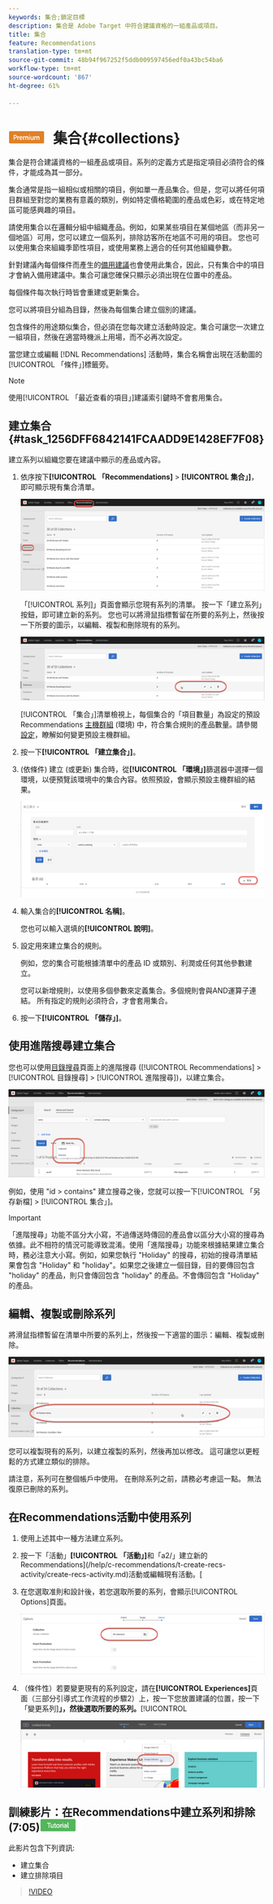 ```yaml
---
keywords: 集合;鎖定目標
description: 集合是 Adobe Target 中符合建議資格的一組產品或項目。
title: 集合
feature: Recommendations
translation-type: tm+mt
source-git-commit: 48b94f967252f5ddb009597456edf0a43bc54ba6
workflow-type: tm+mt
source-wordcount: '867'
ht-degree: 61%

---
```



# ![PREMIUM](/help/assets/premium.png) 集合{#collections}

集合是符合建議資格的一組產品或項目。系列的定義方式是指定項目必須符合的條件，才能成為其一部分。

集合通常是指一組相似或相關的項目，例如單一產品集合。但是，您可以將任何項目群組至對您的業務有意義的類別，例如特定價格範圍的產品或色彩，或在特定地區可能感興趣的項目。

請使用集合以在邏輯分組中組織產品。例如，如果某些項目在某個地區（而非另一個地區）可用，您可以建立一個系列，排除訪客所在地區不可用的項目。 您也可以使用集合來組織季節性項目，或使用業務上適合的任何其他組織參數。

針對建議內每個條件而產生的[備用建議](/help/c-recommendations/c-algorithms/backup-recs.md)也會使用此集合，因此，只有集合中的項目才會納入備用建議中。集合可讓您確保只顯示必須出現在位置中的產品。

每個條件每次執行時皆會重建或更新集合。

您可以將項目分組為目錄，然後為每個集合建立個別的建議。

包含條件的用途類似集合，但必須在您每次建立活動時設定。集合可讓您一次建立一組項目，然後在適當時機派上用場，而不必再次設定。

當您建立或編輯 [!DNL Recommendations] 活動時，集合名稱會出現在活動圖的[!UICONTROL 「條件」]標籤旁。

>[!NOTE]
>
>使用[!UICONTROL 「最近查看的項目」]建議索引鍵時不會套用集合。

## 建立集合 {#task_1256DFF6842141FCAADD9E1428EF7F08}

建立系列以組織您要在建議中顯示的產品或內容。

1. 依序按下&#x200B;**[!UICONTROL 「Recommendations]** > **[!UICONTROL 集合」]**，即可顯示現有集合清單。

   ![集合清單](assets/collections_list.png)

   「[!UICONTROL 系列]」頁面會顯示您現有系列的清單。 按一下「建立系列」按鈕，即可建立新的系列。 您也可以將滑鼠指標暫留在所要的系列上，然後按一下所要的圖示，以編輯、複製和刪除現有的系列。

   ![暫留圖示：編輯、複製和刪除](/help/c-recommendations/c-products/assets/hover-icons.png)

   [!UICONTROL 「集合」]清單檢視上，每個集合的「項目數量」為設定的預設 Recommendations [主機群組](/help/administrating-target/hosts.md) (環境) 中，符合集合規則的產品數量。請參閱[設定](/help/c-recommendations/plan-implement.md#concept_C1E1E2351413468692D6C21145EF0B84)，瞭解如何變更預設主機群組。

1. 按一下&#x200B;**[!UICONTROL 「建立集合」]**。

1. (依條件) 建立 (或更新) 集合時，從&#x200B;**[!UICONTROL 「環境」]**&#x200B;篩選器中選擇一個環境，以便預覽該環境中的集合內容。依照預設，會顯示預設主機群組的結果。

   ![建立集合](/help/c-recommendations/c-products/assets/CreateCollection.png)

1. 輸入集合的&#x200B;**[!UICONTROL 名稱]**。

   您也可以輸入選填的&#x200B;**[!UICONTROL 說明]**。

1. 設定用來建立集合的規則。

   例如，您的集合可能根據清單中的產品 ID 或類別、利潤或任何其他參數建立。

   您可以新增規則，以使用多個參數來定義集合。多個規則會與AND運算子連結。 所有指定的規則必須符合，才會套用集合。

1. 按一下&#x200B;**[!UICONTROL 「儲存」]**。

## 使用進階搜尋建立集合

您也可以使用[目錄搜尋](/help/c-recommendations/c-products/catalog-search.md#save-as)頁面上的進階搜尋 ([!UICONTROL Recommendations] > [!UICONTROL 目錄搜尋] > [!UICONTROL 進階搜尋])，以建立集合。

![另存為對話框](/help/c-recommendations/c-products/assets/save-as.png)

例如，使用 &quot;id > contains&quot; 建立搜尋之後，您就可以按一下[!UICONTROL 「另存新檔] > [!UICONTROL 集合」]。

>[!IMPORTANT]
>
>「進階搜尋」功能不區分大小寫，不過傳送時傳回的產品會以區分大小寫的搜尋為依據。此不相符的情況可能導致混淆。使用「進階搜尋」功能來根據結果建立集合時，務必注意大小寫。例如，如果您執行 &quot;Holiday&quot; 的搜尋，初始的搜尋清單結果會包含 &quot;Holiday&quot; 和 &quot;holiday&quot;。如果您之後建立一個目錄，目的要傳回包含 &quot;holiday&quot; 的產品，則只會傳回包含 &quot;holiday&quot; 的產品。不會傳回包含 &quot;Holiday&quot; 的產品。

## 編輯、複製或刪除系列

將滑鼠指標暫留在清單中所要的系列上，然後按一下適當的圖示：編輯、複製或刪除。

![系列的暫留圖示](/help/c-recommendations/c-products/assets/hover-collections.png)

您可以複製現有的系列，以建立複製的系列，然後再加以修改。 這可讓您以更輕鬆的方式建立類似的排除。

請注意，系列可在整個帳戶中使用。 在刪除系列之前，請務必考慮這一點。 無法復原已刪除的系列。

## 在Recommendations活動中使用系列

1. 使用上述其中一種方法建立系列。

1. 按一下「活動」**[!UICONTROL 「活動」]**&#x200B;和「a2/」建立新的Recommendations](/help/c-recommendations/t-create-recs-activity/create-recs-activity.md)活動或編輯現有活動。[

1. 在您選取准則和設計後，若您選取所要的系列，會顯示[!UICONTROL Options]頁面。

   ![選擇系列選項](/help/c-recommendations/c-products/assets/choose-collection.png)

1. （條件性）若要變更現有的系列設定，請在&#x200B;**[!UICONTROL Experiences]**&#x200B;頁面（三部分引導式工作流程的步驟2）上，按一下您放置建議的位置，按一下「變更系列&#x200B;]**」，然後選取所要的系列。**[!UICONTROL 

   ![變更系列選項](/help/c-recommendations/c-products/assets/change-collection.png)

## 訓練影片：在Recommendations中建立系列和排除(7:05)![教學課程標章](/help/assets/tutorial.png)

此影片包含下列資訊:

* 建立集合
* 建立排除項目

>[!VIDEO](https://video.tv.adobe.com/v/27689)